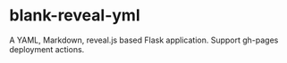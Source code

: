 # blank-reveal-yml
A YAML, Markdown, reveal.js based Flask application. Support gh-pages deployment actions.
